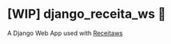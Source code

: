 # [WIP] django_receita_ws :snake:

A Django Web App used with [Receitaws](https://receitaws.com.br/api)
